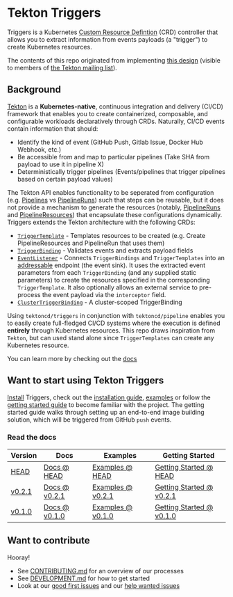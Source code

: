# Tekton Triggers

Triggers is a Kubernetes
[Custom Resource Defintion](https://kubernetes.io/docs/concepts/extend-kubernetes/api-extension/custom-resources/)
(CRD) controller that allows you to extract information from events payloads (a
"trigger") to create Kubernetes resources.

The contents of this repo originated from implementing
[this design](https://docs.google.com/document/d/1fngeNn3kGD4P_FTZjAnfERcEajS7zQhSEUaN7BYIlTw/edit#heading=h.iyqzt1brkg3o)
(visible to members of
[the Tekton mailing list](https://github.com/tektoncd/community/blob/master/contact.md#mailing-list)).

## Background

[Tekton](https://github.com/tektoncd/pipeline) is a **Kubernetes-native**,
continuous integration and delivery (CI/CD) framework that enables you to create
containerized, composable, and configurable workloads declaratively through
CRDs. Naturally, CI/CD events contain information that should:

- Identify the kind of event (GitHub Push, Gitlab Issue, Docker Hub Webhook,
  etc.)
- Be accessible from and map to particular pipelines (Take SHA from payload to
  use it in pipeline X)
- Deterministically trigger pipelines (Events/pipelines that trigger pipelines
  based on certain payload values)

The Tekton API enables functionality to be seperated from configuration (e.g.
[Pipelines](https://github.com/tektoncd/pipeline/blob/master/docs/pipelines.md)
vs
[PipelineRuns](https://github.com/tektoncd/pipeline/blob/master/docs/pipelineruns.md))
such that steps can be reusable, but it does not provide a mechanism to generate
the resources (notably,
[PipelineRuns](https://github.com/tektoncd/pipeline/blob/master/docs/pipelineruns.md)
and
[PipelineResources](https://github.com/tektoncd/pipeline/blob/master/docs/resources.md#pipelineresources))
that encapsulate these configurations dynamically. Triggers extends the Tekton
architecture with the following CRDs:

- [`TriggerTemplate`](docs/triggertemplates.md) - Templates resources to be
  created (e.g. Create PipelineResources and PipelineRun that uses them)
- [`TriggerBinding`](docs/triggerbindings.md) - Validates events and extracts
  payload fields
- [`EventListener`](docs/eventlisteners.md) - Connects `TriggerBindings` and
  `TriggerTemplates` into an
  [addressable](https://github.com/knative/eventing/blob/master/docs/spec/interfaces.md)
  endpoint (the event sink). It uses the extracted event parameters from each
  `TriggerBinding` (and any supplied static parameters) to create the resources
  specified in the corresponding `TriggerTemplate`. It also optionally allows an
  external service to pre-process the event payload via the `interceptor` field.
- [`ClusterTriggerBinding`](docs/clustertriggerbindings.md) - A cluster-scoped
  TriggerBinding

Using `tektoncd/triggers` in conjunction with `tektoncd/pipeline` enables you to
easily create full-fledged CI/CD systems where the execution is defined
**entirely** through Kubernetes resources. This repo draws inspiration from
`Tekton`, but can used stand alone since `TriggerTemplates` can create any
Kubernetes resource.

You can learn more by checking out the [docs](docs/README.md)

## Want to start using Tekton Triggers

[Install](./docs/install.md) Triggers, check out the
[installation guide](./docs/install.md), [examples](./examples/README.md) or
follow the [getting started guide](./docs/getting-started/README.md) to become
familiar with the project. The getting started guide walks through setting up an
end-to-end image building solution, which will be triggered from GitHub `push`
events.

### Read the docs

| Version                                                                                  | Docs                                                                                   | Examples                                                                                | Getting Started                                                                                                                 |
| ---------------------------------------------------------------------------------------- | -------------------------------------------------------------------------------------- | --------------------------------------------------------------------------------------- | ------------------------------------------------------------------------------------------------------------------------------- |
| [HEAD](https://github.com/tektoncd/triggers/blob/master/DEVELOPMENT.md#install-pipeline) | [Docs @ HEAD](https://github.com/tektoncd/triggers/blob/master/docs/README.md)         | [Examples @ HEAD](https://github.com/tektoncd/triggers/blob/master/examples)            | [Getting Started @ HEAD](https://github.com/tektoncd/triggers/blob/master/docs/getting-started#getting-started-with-triggers)   |
| [v0.2.1](https://github.com/tektoncd/triggers/releases/tag/v0.2.1)                       | [Docs @ v0.2.1](https://github.com/tektoncd/triggers/tree/v0.2.1/docs#tekton-triggers) | [Examples @ v0.2.1](https://github.com/tektoncd/triggers/tree/v0.2.1/examples#examples) | [Getting Started @ v0.2.1](https://github.com/tektoncd/triggers/tree/v0.2.1/docs/getting-started#getting-started-with-triggers) |
| [v0.1.0](https://github.com/tektoncd/triggers/releases/tag/v0.1.0)                       | [Docs @ v0.1.0](https://github.com/tektoncd/triggers/tree/v0.1.0/docs#tekton-triggers) | [Examples @ v0.1.0](https://github.com/tektoncd/triggers/tree/v0.1.0/examples#examples) | [Getting Started @ v0.1.0](https://github.com/tektoncd/triggers/tree/v0.1.0/docs/getting-started#getting-started-with-triggers) |

## Want to contribute

Hooray!

- See [CONTRIBUTING.md](CONTRIBUTING.md) for an overview of our processes
- See [DEVELOPMENT.md](DEVELOPMENT.md) for how to get started
- Look at our
  [good first issues](https://github.com/tektoncd/triggers/issues?q=is%3Aissue+is%3Aopen+label%3A%22good+first+issue%22)
  and our
  [help wanted issues](https://github.com/tektoncd/triggers/issues?q=is%3Aissue+is%3Aopen+label%3A%22help+wanted%22)
